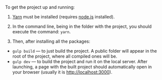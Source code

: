 To get the project up and running:

1. [Yarn](https://yarnpkg.com) must be installed (requires [node.js](https://nodejs.org) installed).

2. In the command line, being in the folder with the project, you should execute the command: `yarn`.

3. Then, after installing all the packages:
  - `gulp build` — to just build the project. A public folder will appear in the root of the project, where all compiled ones will be.
  - `gulp dev` — to build the project and run it on the local server. After launching, a page with the built project should automatically open in your browser (usually it is [http://localhost:3000](http://localhost:3000)).
